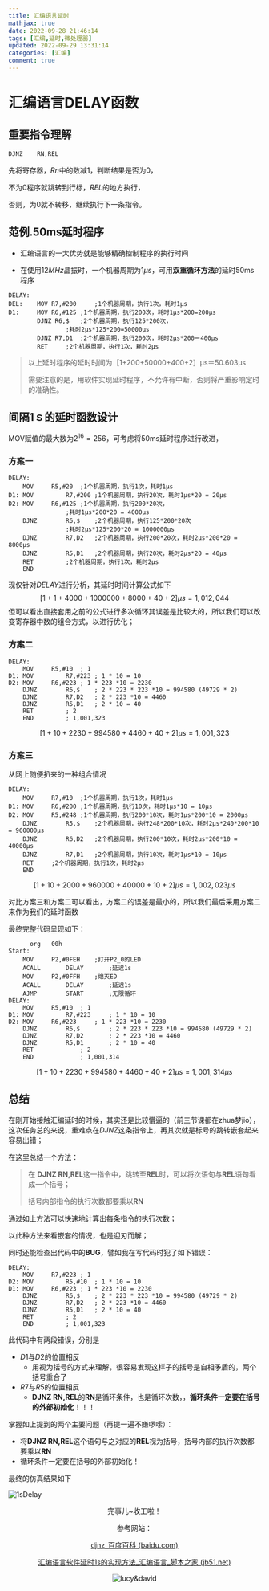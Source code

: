 ```yaml
---
title: 汇编语言延时
mathjax: true
date: 2022-09-28 21:46:14
tags: [汇编,延时,微处理器] 
updated: 2022-09-29 13:31:14categories: [汇编]
comment: true
---
```


# 汇编语言DELAY函数

## 重要指令理解

```C
DJNZ	RN,REL
```

先将寄存器，$Rn$中的数减$1$，判断结果是否为$0$，

不为$0$程序就跳转到行标，$REL$的地方执行，

否则，为$0$就不转移，继续执行下一条指令。

## 范例.50ms延时程序

+ 汇编语言的一大优势就是能够精确控制程序的执行时间

+ 在使用$12MHz$晶振时，一个机器周期为$1μs$，可用**双重循环方法**的延时50ms程序

```
DELAY:
DEL:	MOV	R7,#200		;1个机器周期，执行1次，耗时1μs
D1:		MOV	R6,#125	;1个机器周期，执行200次，耗时1μs*200=200μs
		DJNZ R6,$	;2个机器周期，执行125*200次，
				;耗时2μs*125*200=50000μs
		DJNZ R7,D1	;2个机器周期，执行200次，耗时2μs*200＝400μs
		RET		;2个机器周期，执行1次，耗时2μs
```

> 以上延时程序的延时时间为［1+200+50000+400+2］μs＝50.603μs
>
> 需要注意的是，用软件实现延时程序，不允许有中断，否则将严重影响定时的准确性。

## 间隔1ｓ的延时函数设计

MOV赋值的最大数为$2^{16}=256$，可考虑将50ms延时程序进行改进，

### 方案一

```
DELAY:	
	MOV		R5,#20 	;1个机器周期，执行1次，耗时1μs
D1:	MOV 		R7,#200	;1个机器周期，执行20次，耗时1μs*20 = 20μs
D2:	MOV		R6,#125	;1个机器周期，执行200*20次，
				;耗时1μs*200*20 = 4000μs
	DJNZ		R6,$	;2个机器周期，执行125*200*20次
				;耗时2μs*125*200*20 = 1000000μs
	DJNZ		R7,D2	;2个机器周期，执行200*20次，耗时2μs*200*20 = 8000μs
	DJNZ		R5,D1	;2个机器周期，执行20次，耗时2μs*20 = 40μs
	RET			;2个机器周期，执行1次，耗时2μs
	END
```

现仅针对$DELAY$进行分析，其延时时间计算公式如下
$$
[1+1+4000+1000000+8000+40+2]μs=1,012,044
$$
但可以看出直接套用之前的公式进行多次循环其误差是比较大的，所以我们可以改变寄存器中数的组合方式，以进行优化；

### 方案二

```
DELAY:
	MOV		R5,#10	; 1
D1:	MOV 		R7,#223	; 1 * 10 = 10
D2:	MOV		R6,#223	; 1 * 223 *10 = 2230
	DJNZ		R6,$	; 2 * 223 * 223 *10 = 994580 (49729 * 2)
	DJNZ		R7,D2	; 2 * 223 *10 = 4460
	DJNZ		R5,D1	; 2 * 10 = 40
	RET			; 2
	END			; 1,001,323
```

$$
[1+10+2230+994580+4460+40+2]μs=1,001,323
$$

### 方案三

从网上随便扒来的一种组合情况

```
DELAY:
	MOV		R7,#10	;1个机器周期，执行1次，耗时1μs
D1:	MOV		R6,#200	;1个机器周期，执行10次，耗时1μs*10 = 10μs
D2:	MOV		R5,#248	;1个机器周期，执行200*10次，耗时1μs*200*10 = 2000μs
	DJNZ		R5,$	;2个机器周期，执行248*200*10次，耗时2μs*240*200*10 = 960000μs
	DJNZ		R6,D2	;2个机器周期，执行200*10次，耗时2μs*200*10 = 40000μs
	DJNZ		R7,D1	;2个机器周期，执行10次，耗时1μs*10 = 10μs
	RET		;2个机器周期，执行1次，耗时2μs
	END
```

$$
[1+10+2000+960000+40000+10+2]μs=1,002,023μs
$$

对比方案三和方案二可以看出，方案二的误差是最小的，所以我们最后采用方案二来作为我们的延时函数

最终完整代码呈现如下：

```
      org   00h
Start:	
	MOV		P2,#0FEH	;打开P2_0的LED
	ACALL		DELAY		;延迟1s
	MOV		P2,#0FFH	;熄灭ED
	ACALL		DELAY		;延迟1s
	AJMP 		START		;无限循环
DELAY:
	MOV		R5,#10	; 1
D1:	MOV 		R7,#223		; 1 * 10 = 10
D2:	MOV		R6,#223		; 1 * 223 *10 = 2230
	DJNZ		R6,$		; 2 * 223 * 223 *10 = 994580 (49729 * 2)
	DJNZ		R7,D2		; 2 * 223 *10 = 4460
	DJNZ		R5,D1		; 2 * 10 = 40
	RET				; 2
	END				; 1,001,314
```

$$
[1+10+2230+994580+4460+40+2]μs=1,001,314μs
$$



## 总结

在刚开始接触汇编延时的时候，其实还是比较懵逼的（前三节课都在zhua梦jio），这次任务总的来说，重难点在$DJNZ$这条指令上，再其次就是标号的跳转嵌套起来容易出错；

在这里总结一个方法：

> 在 **DJNZ	RN,REL**这一指令中，跳转至**REL**时，可以将次语句与**REL**语句看成一个括号；
>
> 括号内部指令的执行次数都要乘以**RN**

通过如上方法可以快速地计算出每条指令的执行次数；

以此种方法来看嵌套的情况，也是迎刃而解；

同时还能检查出代码中的**BUG**，譬如我在写代码时犯了如下错误：

```
DELAY:
	MOV		R7,#223	; 1
D2:	MOV 		R5,#10	; 1 * 10 = 10
D1:	MOV		R6,#223	; 1 * 223 *10 = 2230
	DJNZ		R6,$	; 2 * 223 * 223 *10 = 994580 (49729 * 2)
	DJNZ		R7,D2	; 2 * 223 *10 = 4460
	DJNZ		R5,D1	; 2 * 10 = 40
	RET			; 2
	END			; 1,001,323
```

此代码中有两段错误，分别是

+ $D1$与$D2$的位置相反
  + 用视为括号的方式来理解，很容易发现这样子的括号是自相矛盾的，两个括号重合了
+ $R7$与$R5$的位置相反
  + **DJNZ	RN,REL**的**RN**是循环条件，也是循环次数，，**循环条件一定要在括号的外部初始化**！！！

掌握如上提到的两个主要问题（再提一遍不嫌啰嗦）：

+ 将**DJNZ	RN,REL**这个语句与之对应的**REL**视为括号，括号内部的执行次数都要乘以**RN**
+ 循环条件一定要在括号的外部初始化！

最终的仿真结果如下

![1sDelay](1sDelay.gif)

<center>完事儿~收工啦！<ceanter/>

参考网站：

[djnz_百度百科 (baidu.com)](https://baike.baidu.com/item/djnz/362599)

[汇编语言软件延时1s的实现方法_汇编语言_脚本之家 (jb51.net)](https://www.jb51.net/article/178905.htm)

![lucy&david](lucy&david.PNG)